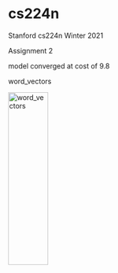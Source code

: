 # cs224n

Stanford cs224n Winter 2021

Assignment 2

model converged at cost of 9.8

word_vectors

<img src="/word_vectors.png" width="40%" height="30%" title="word_vectors" alt="word_vectors"></img>
